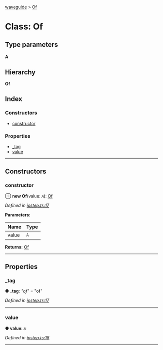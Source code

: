 [waveguide](../README.md) > [Of](../classes/of.md)

# Class: Of

## Type parameters
#### A 
## Hierarchy

**Of**

## Index

### Constructors

* [constructor](of.md#constructor)

### Properties

* [_tag](of.md#_tag)
* [value](of.md#value)

---

## Constructors

<a id="constructor"></a>

###  constructor

⊕ **new Of**(value: *`A`*): [Of](of.md)

*Defined in [iostep.ts:17](https://github.com/rzeigler/waveguide/blob/79b3787/packages/waveguide/src/iostep.ts#L17)*

**Parameters:**

| Name | Type |
| ------ | ------ |
| value | `A` |

**Returns:** [Of](of.md)

___

## Properties

<a id="_tag"></a>

###  _tag

**● _tag**: *"of"* = "of"

*Defined in [iostep.ts:17](https://github.com/rzeigler/waveguide/blob/79b3787/packages/waveguide/src/iostep.ts#L17)*

___
<a id="value"></a>

###  value

**● value**: *`A`*

*Defined in [iostep.ts:18](https://github.com/rzeigler/waveguide/blob/79b3787/packages/waveguide/src/iostep.ts#L18)*

___

